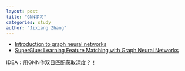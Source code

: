 ```yaml
---
layout: post
title: "GNN学习"
categories: study
author: "Jixiang Zhang"
---
```


- [Introduction to graph neural networks](https://yuehhua.github.io/slides/intro-to-gnn/#/)
- [SuperGlue: Learning Feature Matching with Graph Neural Networks](https://github.com/magicleap/SuperGluePretrainedNetwork)

IDEA：用GNN作双目匹配获取深度？！